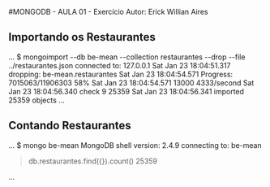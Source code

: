 #MONGODB - AULA 01 - Exercício
Autor: Erick Willian Aires

## Importando os Restaurantes

...
$ mongoimport --db be-mean --collection restaurantes --drop --file ../restaurantes.json
connected to: 127.0.0.1
Sat Jan 23 18:04:51.317 dropping: be-mean.restaurantes
Sat Jan 23 18:04:54.571                 Progress: 7015063/11906303      58%
Sat Jan 23 18:04:54.571                         13000   4333/second
Sat Jan 23 18:04:56.340 check 9 25359
Sat Jan 23 18:04:56.341 imported 25359 objects
...

## Contando Restaurantes
...
$ mongo be-mean
MongoDB shell version: 2.4.9
connecting to: be-mean
> db.restaurantes.find({}).count()
25359
>
...
